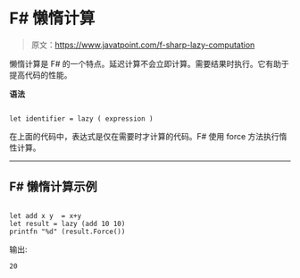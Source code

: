 # F# 懒惰计算

> 原文：<https://www.javatpoint.com/f-sharp-lazy-computation>

懒惰计算是 F# 的一个特点。延迟计算不会立即计算。需要结果时执行。它有助于提高代码的性能。

**语法**

```

let identifier = lazy ( expression )

```

在上面的代码中，表达式是仅在需要时才计算的代码。F# 使用 force 方法执行惰性计算。

* * *

## F# 懒惰计算示例

```

let add x y  = x+y
let result = lazy (add 10 10)
printfn "%d" (result.Force())

```

输出:

```
20

```